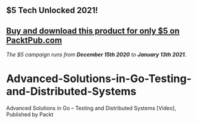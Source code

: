 ## $5 Tech Unlocked 2021!
[Buy and download this product for only $5 on PacktPub.com](https://www.packtpub.com/)
-----
*The $5 campaign         runs from __December 15th 2020__ to __January 13th 2021.__*

# Advanced-Solutions-in-Go-Testing-and-Distributed-Systems
Advanced Solutions in Go – Testing and Distributed Systems [Video], Published by Packt
